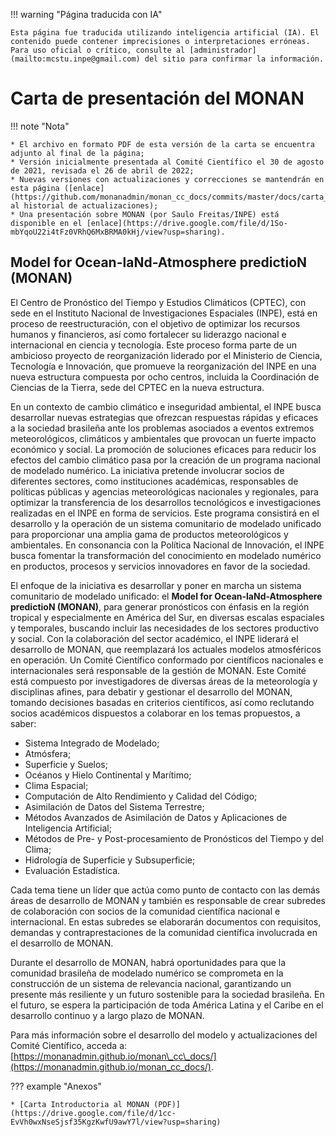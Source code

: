 
!!! warning "Página traducida con IA"

    Esta página fue traducida utilizando inteligencia artificial (IA). El contenido puede contener imprecisiones o interpretaciones erróneas. Para uso oficial o crítico, consulte al [administrador](mailto:mcstu.inpe@gmail.com) del sitio para confirmar la información.

# Carta de presentación del MONAN

!!! note "Nota"

    * El archivo en formato PDF de esta versión de la carta se encuentra adjunto al final de la página;
    * Versión inicialmente presentada al Comité Científico el 30 de agosto de 2021, revisada el 26 de abril de 2022;
    * Nuevas versiones con actualizaciones y correcciones se mantendrán en esta página ([enlace](https://github.com/monanadmin/monan_cc_docs/commits/master/docs/carta_apres_monan.md) al historial de actualizaciones);
    * Una presentación sobre MONAN (por Saulo Freitas/INPE) está disponible en el [enlace](https://drive.google.com/file/d/1So-mbYqoU22i4tFz0VRhQ6MxBRMA0kHj/view?usp=sharing).

## Model for Ocean-laNd-Atmosphere predictioN (MONAN)

El Centro de Pronóstico del Tiempo y Estudios Climáticos (CPTEC), con sede en el Instituto Nacional de Investigaciones Espaciales (INPE), está en proceso de reestructuración, con el objetivo de optimizar los recursos humanos y financieros, así como fortalecer su liderazgo nacional e internacional en ciencia y tecnología. Este proceso forma parte de un ambicioso proyecto de reorganización liderado por el Ministerio de Ciencia, Tecnología e Innovación, que promueve la reorganización del INPE en una nueva estructura compuesta por ocho centros, incluida la Coordinación de Ciencias de la Tierra, sede del CPTEC en la nueva estructura.

En un contexto de cambio climático e inseguridad ambiental, el INPE busca desarrollar nuevas estrategias que ofrezcan respuestas rápidas y eficaces a la sociedad brasileña ante los problemas asociados a eventos extremos meteorológicos, climáticos y ambientales que provocan un fuerte impacto económico y social. La promoción de soluciones eficaces para reducir los efectos del cambio climático pasa por la creación de un programa nacional de modelado numérico. La iniciativa pretende involucrar socios de diferentes sectores, como instituciones académicas, responsables de políticas públicas y agencias meteorológicas nacionales y regionales, para optimizar la transferencia de los desarrollos tecnológicos e investigaciones realizadas en el INPE en forma de servicios. Este programa consistirá en el desarrollo y la operación de un sistema comunitario de modelado unificado para proporcionar una amplia gama de productos meteorológicos y ambientales. En consonancia con la Política Nacional de Innovación, el INPE busca fomentar la transformación del conocimiento en modelado numérico en productos, procesos y servicios innovadores en favor de la sociedad.

El enfoque de la iniciativa es desarrollar y poner en marcha un sistema comunitario de modelado unificado: el **Model for Ocean-laNd-Atmosphere predictioN (MONAN)**, para generar pronósticos con énfasis en la región tropical y especialmente en América del Sur, en diversas escalas espaciales y temporales, buscando incluir las necesidades de los sectores productivo y social. Con la colaboración del sector académico, el INPE liderará el desarrollo de MONAN, que reemplazará los actuales modelos atmosféricos en operación. Un Comité Científico conformado por científicos nacionales e internacionales será responsable de la gestión de MONAN. Este Comité está compuesto por investigadores de diversas áreas de la meteorología y disciplinas afines, para debatir y gestionar el desarrollo del MONAN, tomando decisiones basadas en criterios científicos, así como reclutando socios académicos dispuestos a colaborar en los temas propuestos, a saber:

* Sistema Integrado de Modelado;
* Atmósfera;
* Superficie y Suelos;
* Océanos y Hielo Continental y Marítimo;
* Clima Espacial;
* Computación de Alto Rendimiento y Calidad del Código;
* Asimilación de Datos del Sistema Terrestre;
* Métodos Avanzados de Asimilación de Datos y Aplicaciones de Inteligencia Artificial;
* Métodos de Pre- y Post-procesamiento de Pronósticos del Tiempo y del Clima;
* Hidrología de Superficie y Subsuperficie;
* Evaluación Estadística.

Cada tema tiene un líder que actúa como punto de contacto con las demás áreas de desarrollo de MONAN y también es responsable de crear subredes de colaboración con socios de la comunidad científica nacional e internacional. En estas subredes se elaborarán documentos con requisitos, demandas y contraprestaciones de la comunidad científica involucrada en el desarrollo de MONAN.

Durante el desarrollo de MONAN, habrá oportunidades para que la comunidad brasileña de modelado numérico se comprometa en la construcción de un sistema de relevancia nacional, garantizando un presente más resiliente y un futuro sostenible para la sociedad brasileña. En el futuro, se espera la participación de toda América Latina y el Caribe en el desarrollo continuo y a largo plazo de MONAN.

Para más información sobre el desarrollo del modelo y actualizaciones del Comité Científico, acceda a: [https://monanadmin.github.io/monan\_cc\_docs/](https://monanadmin.github.io/monan_cc_docs/).

??? example "Anexos"

    * [Carta Introductoria al MONAN (PDF)](https://drive.google.com/file/d/1cc-EvVh0wxNseSjsf35KgzKwfU9awY7l/view?usp=sharing)


